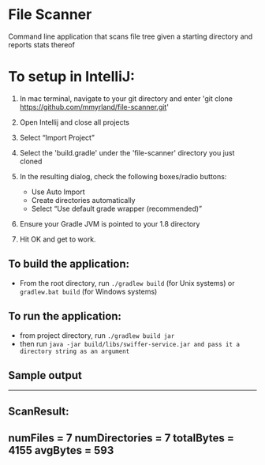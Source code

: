 File Scanner
=============

Command line application that scans file tree given a starting directory and reports stats thereof

# To setup in IntelliJ:
1. In mac terminal, navigate to your git directory and enter 'git clone https://github.com/mmyrland/file-scanner.git'

2. Open Intellij and close all projects

3. Select “Import Project”

4. Select the 'build.gradle' under the 'file-scanner' directory you just cloned

5. In the resulting dialog, check the following boxes/radio buttons:
     * Use Auto Import
     * Create directories automatically
     * Select “Use default grade wrapper (recommended)”

6. Ensure your Gradle JVM is pointed to your 1.8 directory

7. Hit OK and get to work.

## To build the application:
* From the root directory, run `./gradlew build` (for Unix systems) or `gradlew.bat build` (for Windows systems)


## To run the application:
* from project directory, run `./gradlew build jar`
* then run `java -jar build/libs/swiffer-service.jar and pass it a directory string as an argument`

## Sample output
----------------------
ScanResult:
----------------------
numFiles =       7
numDirectories = 7
totalBytes =     4155
avgBytes =       593
----------------------
